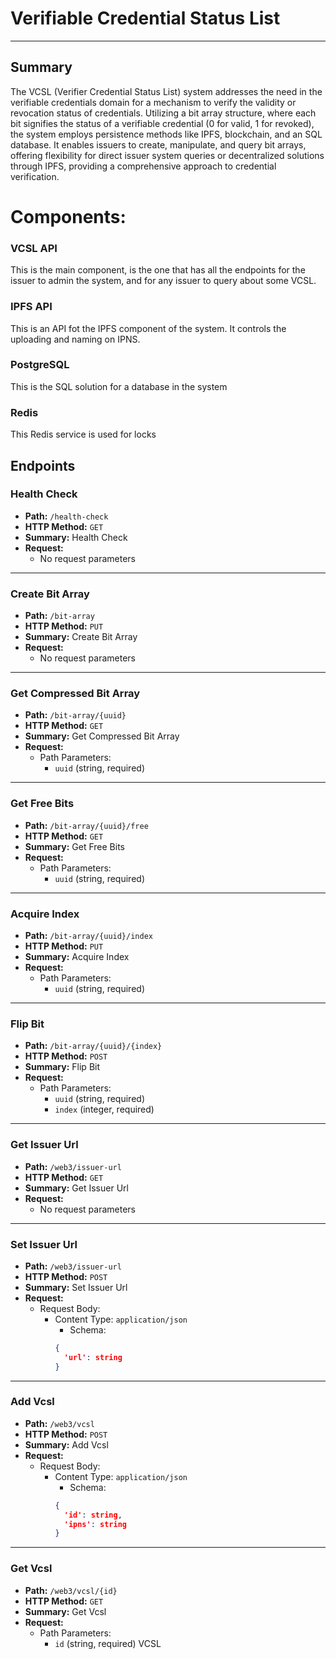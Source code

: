 #
# Verifiable Credential Status List
---
## Summary
The VCSL (Verifier Credential Status List) system addresses the need in the verifiable credentials domain for a mechanism to verify the validity or revocation status of credentials. Utilizing a bit array structure, where each bit signifies the status of a verifiable credential (0 for valid, 1 for revoked), the system employs persistence methods like IPFS, blockchain, and an SQL database. It enables issuers to create, manipulate, and query bit arrays, offering flexibility for direct issuer system queries or decentralized solutions through IPFS, providing a comprehensive approach to credential verification.

# Components:
### VCSL API
This is the main component, is the one that has all the endpoints for the issuer to admin the system, and for any issuer to query about some VCSL.

### IPFS API
This is an API fot the IPFS component of the system. It controls the uploading and naming on IPNS.

### PostgreSQL
This is the SQL solution for a database in the system

### Redis
This Redis service is used for locks

## Endpoints
### Health Check

- **Path:** `/health-check`
- **HTTP Method:** `GET`
- **Summary:** Health Check
- **Request:**
  - No request parameters

---

### Create Bit Array

- **Path:** `/bit-array`
- **HTTP Method:** `PUT`
- **Summary:** Create Bit Array
- **Request:**
  - No request parameters

---

### Get Compressed Bit Array

- **Path:** `/bit-array/{uuid}`
- **HTTP Method:** `GET`
- **Summary:** Get Compressed Bit Array
- **Request:**
  - Path Parameters:
    - `uuid` (string, required)

---

### Get Free Bits

- **Path:** `/bit-array/{uuid}/free`
- **HTTP Method:** `GET`
- **Summary:** Get Free Bits
- **Request:**
  - Path Parameters:
    - `uuid` (string, required)

---

### Acquire Index

- **Path:** `/bit-array/{uuid}/index`
- **HTTP Method:** `PUT`
- **Summary:** Acquire Index
- **Request:**
  - Path Parameters:
    - `uuid` (string, required)

---

### Flip Bit

- **Path:** `/bit-array/{uuid}/{index}`
- **HTTP Method:** `POST`
- **Summary:** Flip Bit
- **Request:**
  - Path Parameters:
    - `uuid` (string, required)
    - `index` (integer, required)

---

### Get Issuer Url

- **Path:** `/web3/issuer-url`
- **HTTP Method:** `GET`
- **Summary:** Get Issuer Url
- **Request:**
  - No request parameters

---

### Set Issuer Url

- **Path:** `/web3/issuer-url`
- **HTTP Method:** `POST`
- **Summary:** Set Issuer Url
- **Request:**
  - Request Body:
    - Content Type: `application/json`
      - Schema: 
      ```json
      {
        'url': string
      }
      ```

---

### Add Vcsl

- **Path:** `/web3/vcsl`
- **HTTP Method:** `POST`
- **Summary:** Add Vcsl
- **Request:**
  - Request Body:
    - Content Type: `application/json`
      - Schema: 
      ```json
      {
        'id': string,
        'ipns': string
      }
      ```

---

### Get Vcsl

- **Path:** `/web3/vcsl/{id}`
- **HTTP Method:** `GET`
- **Summary:** Get Vcsl
- **Request:**
  - Path Parameters:
    - `id` (string, required)
 VCSL
